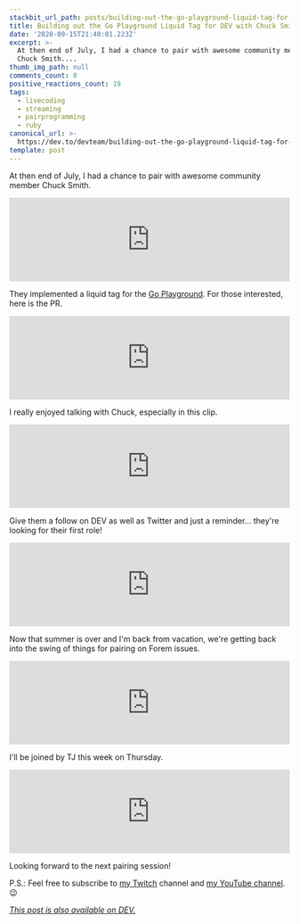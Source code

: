 ```yaml
---
stackbit_url_path: posts/building-out-the-go-playground-liquid-tag-for-dev-with-chuck-smith-32he
title: Building out the Go Playground Liquid Tag for DEV with Chuck Smith
date: '2020-09-15T21:40:01.223Z'
excerpt: >-
  At then end of July, I had a chance to pair with awesome community member
  Chuck Smith....
thumb_img_path: null
comments_count: 0
positive_reactions_count: 19
tags:
  - livecoding
  - streaming
  - pairprogramming
  - ruby
canonical_url: >-
  https://dev.to/devteam/building-out-the-go-playground-liquid-tag-for-dev-with-chuck-smith-32he
template: post
---
```

At then end of July, I had a chance to pair with awesome community member Chuck Smith.


<iframe class="liquidTag" src="https://dev.to/embed/user?args=eclecticcoding" style="border: 0; width: 100%;"></iframe>


They implemented a liquid tag for the [Go Playground](https://play.golang.org/). For those interested, here is the PR.


<iframe class="liquidTag" src="https://dev.to/embed/github?args=https%3A%2F%2Fgithub.com%2Fforem%2Fforem%2Fpull%2F9577" style="border: 0; width: 100%;"></iframe>


I really enjoyed talking with Chuck, especially in this clip.


<iframe class="liquidTag" src="https://dev.to/embed/youtube?args=4mDY2uyakuM" style="border: 0; width: 100%;"></iframe>


Give them a follow on DEV as well as Twitter and just a reminder... they're looking for their first role!


<iframe class="liquidTag" src="https://dev.to/embed/twitter?args=1274682855042560002" style="border: 0; width: 100%;"></iframe>


Now that summer is over and I'm back from vacation, we're getting back into the swing of things for pairing on Forem issues.


<iframe class="liquidTag" src="https://dev.to/embed/twitter?args=1305924794865659906" style="border: 0; width: 100%;"></iframe>


I'll be joined by TJ this week on Thursday.


<iframe class="liquidTag" src="https://dev.to/embed/user?args=taniyahljackson" style="border: 0; width: 100%;"></iframe>


Looking forward to the next pairing session!

P.S.: Feel free to subscribe to [my Twitch](https://livecoding.ca) channel and [my YouTube channel](https://m.youtube.com/channel/UCBLlEq0co24VFJIMEHNcPOQ). 😉

*[This post is also available on DEV.](https://dev.to/devteam/building-out-the-go-playground-liquid-tag-for-dev-with-chuck-smith-32he)*


<script>
const parent = document.getElementsByTagName('head')[0];
const script = document.createElement('script');
script.type = 'text/javascript';
script.src = 'https://cdnjs.cloudflare.com/ajax/libs/iframe-resizer/4.1.1/iframeResizer.min.js';
script.charset = 'utf-8';
script.onload = function() {
    window.iFrameResize({}, '.liquidTag');
};
parent.appendChild(script);
</script>    
